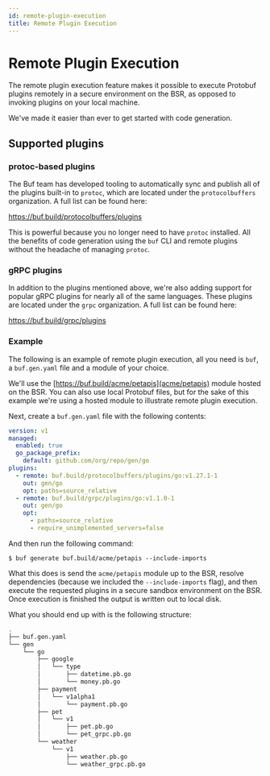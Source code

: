 ```yaml
---
id: remote-plugin-execution
title: Remote Plugin Execution
---
```


# Remote Plugin Execution

The remote plugin execution feature makes it possible to execute Protobuf plugins remotely in a secure environment on the BSR, as opposed to invoking plugins on your local machine.

We've made it easier than ever to get started with code generation.

## Supported plugins

### protoc-based plugins

The Buf team has developed tooling to automatically sync and publish all of the plugins built-in to `protoc`, which are located under the `protocolbuffers` organization. A full list can be found here:

https://buf.build/protocolbuffers/plugins

This is powerful because you no longer need to have `protoc` installed. All the benefits of code generation using the `buf` CLI and remote plugins without the headache of managing `protoc`.

### gRPC plugins

In addition to the plugins mentioned above, we're also adding support for popular gRPC plugins for nearly all of the same languages. These plugins are located under the `grpc` organization. A full list can be found here:

https://buf.build/grpc/plugins

### Example

The following is an example of remote plugin execution, all you need is `buf`, a `buf.gen.yaml` file and a module of your choice.

We'll use the [https://buf.build/acme/petapis](acme/petapis) module hosted on the BSR. You can also use local Protobuf files, but for the sake of this example we're using a hosted module to illustrate remote plugin execution.

Next, create a `buf.gen.yaml` file with the following contents: 

```yaml title=buf.gen.yaml
version: v1
managed:
  enabled: true
  go_package_prefix:
    default: github.com/org/repo/gen/go
plugins:
  - remote: buf.build/protocolbuffers/plugins/go:v1.27.1-1
    out: gen/go
    opt: paths=source_relative
  - remote: buf.build/grpc/plugins/go:v1.1.0-1
    out: gen/go
    opt:
      - paths=source_relative
      - require_unimplemented_servers=false
```

And then run the following command:

```terminal
$ buf generate buf.build/acme/petapis --include-imports
```

What this does is send the `acme/petapis` module up to the BSR, resolve dependencies (because we included the `--include-imports` flag), and then execute the requested plugins in a secure sandbox environment on the BSR. Once execution is finished the output is written out to local disk.

What you should end up with is the following structure:

```bash
.
├── buf.gen.yaml
└── gen
    └── go
        ├── google
        │   └── type
        │       ├── datetime.pb.go
        │       └── money.pb.go
        ├── payment
        │   └── v1alpha1
        │       └── payment.pb.go
        ├── pet
        │   └── v1
        │       ├── pet.pb.go
        │       └── pet_grpc.pb.go
        └── weather
            └── v1
                ├── weather.pb.go
                └── weather_grpc.pb.go
```